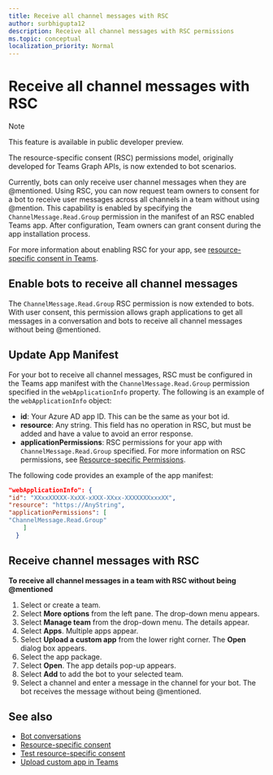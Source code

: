 ```yaml
---
title: Receive all channel messages with RSC
author: surbhigupta12
description: Receive all channel messages with RSC permissions
ms.topic: conceptual
localization_priority: Normal
---
```


# Receive all channel messages with RSC

> [!NOTE]
> This feature is available in public developer preview.

The resource-specific consent (RSC) permissions model, originally developed for Teams Graph APIs, is now extended to bot scenarios.

Currently, bots can only receive user channel messages when they are @mentioned. Using RSC, you can now request team owners to consent for a bot to receive user messages across all channels in a team without using @mention. This capability is enabled by specifying the `ChannelMessage.Read.Group` permission in the manifest of an RSC enabled Teams app. After configuration, Team owners can grant consent during the app installation process.

For more information about enabling RSC for your app, see [resource-specific consent in Teams](/microsoftteams/platform/graph-api/rsc/resource-specific-consent#update-your-teams-app-manifest).

## Enable bots to receive all channel messages

The `ChannelMessage.Read.Group` RSC permission is now extended to bots. With user consent, this permission allows graph applications to get all messages in a conversation and bots to receive all channel messages without being @mentioned.

## Update App Manifest

For your bot to receive all channel messages, RSC must be configured in the Teams app manifest with the `ChannelMessage.Read.Group` permission specified in the `webApplicationInfo` property.
The following is an example of the `webApplicationInfo` object:
* **id**: Your Azure AD app ID. This can be the same as your bot id.
* **resource**: Any string. This field has no operation in RSC, but must be added and have a value to avoid an error response. 
* **applicationPermissions**: RSC permissions for your app with `ChannelMessage.Read.Group` specified. For more information on RSC permissions, see [Resource-specific Permissions](/microsoftteams/platform/graph-api/rsc/resource-specific-consent#resource-specific-permissions). 

The following code provides an example of the app manifest:

```json
"webApplicationInfo": {
"id": "XXxxXXXXX-XxXX-xXXX-XXxx-XXXXXXXxxxXX",
"resource": "https://AnyString",
"applicationPermissions": [
"ChannelMessage.Read.Group"
    ]
  }
```

## Receive channel messages with RSC 

**To receive all channel messages in a team with RSC without being @mentioned**

1. Select or create a team.
1. Select **More options** from the left pane. The drop-down menu appears.
1. Select **Manage team** from the drop-down menu. The details appear.
1. Select **Apps**. Multiple apps appear.
1. Select **Upload a custom app** from the lower right corner. The **Open** dialog box appears.
1. Select the app package.
1. Select **Open**. The app details pop-up appears.
1. Select **Add** to add the bot to your selected team.
1. Select a channel and enter a message in the channel for your bot.
   The bot receives the message without being @mentioned.

## See also

* [Bot conversations](/bots/how-to/conversations/conversation-basics)
* [Resource-specific consent](/resource-specific-consent)
* [Test resource-specific consent](/graph-api/rsc/test-resource-specific-consent)
* [Upload custom app in Teams](/concepts/deploy-and-publish/apps-upload)
